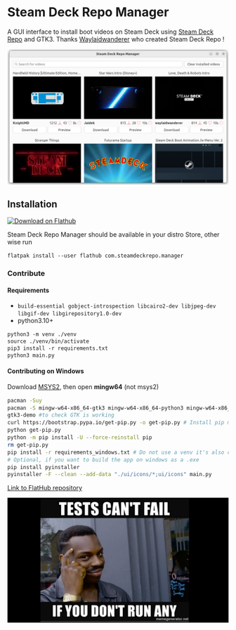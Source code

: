 # Steam Deck Repo Manager

A GUI interface to install boot videos on Steam Deck using [Steam Deck Repo](https://steamdeckrepo.com/) and GTK3. Thanks [Waylaidwanderer](https://www.reddit.com/user/waylaidwanderer) who created Steam Deck Repo !

![](https://raw.githubusercontent.com/CapitaineJSparrow/steam-repo-manager/main/screenshot.png)

## Installation

<a href='https://flathub.org/apps/details/com.steamdeckrepo.manager'><img width='200' alt='Download on Flathub' src='https://flathub.org/assets/badges/flathub-badge-en.png'/></a>

Steam Deck Repo Manager should be available in your distro Store, other wise run 

```
flatpak install --user flathub com.steamdeckrepo.manager
```

### Contribute

#### Requirements

* `build-essential gobject-introspection libcairo2-dev libjpeg-dev libgif-dev libgirepository1.0-dev` 
* python3.10+

```shell
python3 -m venv ./venv
source ./venv/bin/activate
pip3 install -r requirements.txt
python3 main.py
```

#### Contributing on Windows

Download [MSYS2](https://www.msys2.org/), then open **mingw64** (not msys2)

```bash
pacman -Suy
pacman -S mingw-w64-x86_64-gtk3 mingw-w64-x86_64-python3 mingw-w64-x86_64-python3-gobject mingw-w64-x86_64-gst-python git
gtk3-demo #to check GTK is working
curl https://bootstrap.pypa.io/get-pip.py -o get-pip.py # Install pip manually since mingw packages are causing issues
python get-pip.py
python -m pip install -U --force-reinstall pip
rm get-pip.py
pip install -r requirements_windows.txt # Do not use a venv it's also causing issues ..
# Optional, if you want to build the app on windows as a .exe
pip install pyinstaller
pyinstaller -F --clean --add-data "./ui/icons/*;ui/icons" main.py
```

[Link to FlatHub repository](https://github.com/flathub/com.steamdeckrepo.manager)

![](https://raw.githubusercontent.com/CapitaineJSparrow/steam-repo-manager/main/testing.jpg)

